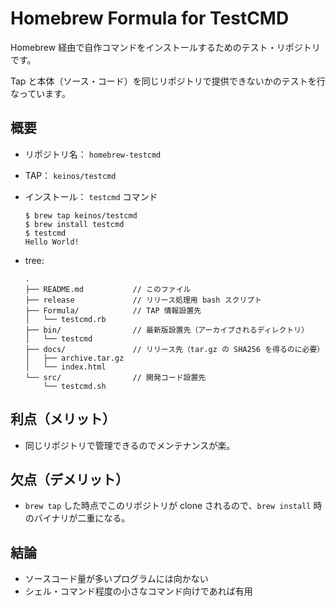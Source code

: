 # Homebrew Formula for TestCMD

Homebrew 経由で自作コマンドをインストールするためのテスト・リポジトリです。

Tap と本体（ソース・コード）を同じリポジトリで提供できないかのテストを行なっています。

## 概要

- リポジトリ名： `homebrew-testcmd`
- TAP： `keinos/testcmd`
- インストール： `testcmd` コマンド

    ```shellsession
    $ brew tap keinos/testcmd
    $ brew install testcmd
    $ testcmd
    Hello World!
    ```
- tree:

    ```
    .
    ├── README.md           // このファイル
    ├── release             // リリース処理用 bash スクリプト
    ├── Formula/            // TAP 情報設置先
    │   └── testcmd.rb
    ├── bin/                // 最新版設置先（アーカイブされるディレクトリ）
    │   └── testcmd
    ├── docs/               // リリース先（tar.gz の SHA256 を得るのに必要）
    │   ├── archive.tar.gz
    │   └── index.html
    └── src/                // 開発コード設置先
        └── testcmd.sh
    ```

## 利点（メリット）

- 同じリポジトリで管理できるのでメンテナンスが楽。

## 欠点（デメリット）

- `brew tap` した時点でこのリポジトリが clone されるので、`brew install` 時のバイナリが二重になる。

## 結論

- ソースコード量が多いプログラムには向かない
- シェル・コマンド程度の小さなコマンド向けであれば有用
